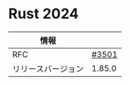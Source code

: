 # Rust 2024

<!--
| Info | |
| --- | --- |
| RFC | [#3501](https://rust-lang.github.io/rfcs/3501-edition-2024.html) |
| Release version | 1.85.0 |
-->

| 情報 | |
| --- | --- |
| RFC | [#3501](https://rust-lang.github.io/rfcs/3501-edition-2024.html) |
| リリースバージョン | 1.85.0 |

